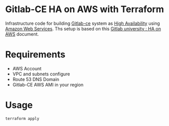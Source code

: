 # Gitlab-CE HA on AWS with Terraform

Infrastructure code for building [Gitlab-ce](https://about.gitlab.com/) system as [High Availability](https://about.gitlab.com/high-availability/) using [Amazon Web Services](https://aws.amazon.com/). Ths setup is based on this [Gitlab university : HA on AWS](https://docs.gitlab.com/ce/university/high-availability/aws/) document.

# Requirements
- AWS Account
- VPC and subnets configure
- Route 53 DNS Domain
- Gitlab-CE AWS AMI in your region

# Usage

`terraform apply`
